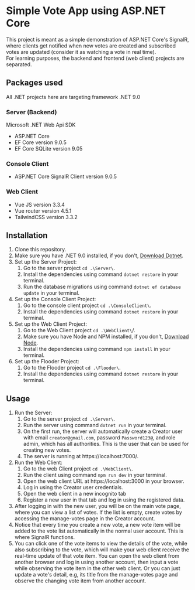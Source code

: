 # Simple Vote App using ASP.NET Core

This project is meant as a simple demonstration of ASP.NET Core's SignalR, where clients get notified when new votes are created and subscribed votes are updated (consider it as watching a vote in real time).  
For learning purposes, the backend and frontend (web client) projects are separated.

## Packages used
All .NET projects here are targeting framework .NET 9.0

### Server (Backend)
Microsoft .NET Web Api SDK

- ASP.NET Core
- EF Core version 9.0.5
- EF Core SQLite version 9.05

### Console Client
- ASP.NET Core SignalR Client version 9.0.5

### Web Client
- Vue JS version 3.3.4
- Vue router version 4.5.1
- TailwindCSS version 3.3.2

## Installation
1. Clone this repository.
2. Make sure you have .NET 9.0 installed, if you don't, [Download Dotnet](https://dotnet.microsoft.com/en-us/download/dotnet/9.0).
3. Set up the Server Project:
    1. Go to the server project `cd .\Server\`.
    2. Install the dependencies using command `dotnet restore` in your terminal.
    3. Run the database migrations using command `dotnet ef database update` in your terminal.
4. Set up the Console Client Project:
    1. Go to the console client project `cd .\ConsoleClient\`.
    2. Install the dependencies using command `dotnet restore` in your terminal.
5. Set up the Web Client Project:
    1. Go to the Web Client project `cd .\WebClient\`/.
    2. Make sure you have Node and NPM installed, if you don't, [Download Node](https://nodejs.org/en/download).
    3. Install the dependencies using command `npm install` in your terminal.
6. Set up the Flooder Project:
    1. Go to the Flooder project `cd .\Flooder\`.
    2. Install the dependencies using command `dotnet restore` in your terminal.

## Usage
1. Run the Server:
    1. Go to the server project `cd .\Server\`.
    2. Run the server using command `dotnet run` in your terminal.
    3. On the first run, the server will automatically create a Creator user with email `creator@gmail.com`, password `Password123@`, and role admin, which has all authorities. This is the user that can be used for creating new votes.
    4. The server is running at https://localhost:7000/.
2. Run the Web Client:
    1. Go to the web Client project `cd .\WebClient\`.
    2. Run the client using command `npm run dev` in your terminal.
    3. Open the web client URL at https://localhost:3000 in your browser.
    4. Log in using the Creator user credentials.
    5. Open the web client in a new incognito tab
    6. Register a new user in that tab and log in using the registered data.
3. After logging in with the new user, you will be on the main vote page, where you can view a list of votes. If the list is empty, create votes by accessing the manage-votes page in the Creator account.
4. Notice that every time you create a new vote, a new vote item will be added to the vote list automatically in the normal user account. This is where SignalR functions.
5. You can click one of the vote items to view the details of the vote, while also subscribing to the vote, which will make your web client receive the real-time update of that vote item. You can open the web client from another browser and log in using another account, then input a vote while observing the vote item in the other web client. Or you can just update a vote's detail, e.g, its title from the manage-votes page and observe the changing vote item from another account.

